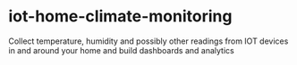 # iot-home-climate-monitoring
Collect temperature, humidity and possibly other readings from IOT devices in and around your home and build dashboards and analytics
